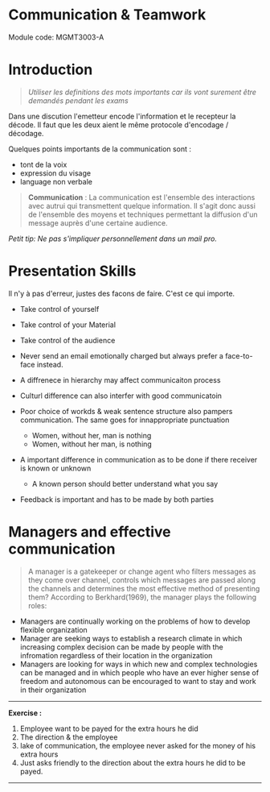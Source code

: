 # Communication & Teamwork

Module code: MGMT3003-A

# Introduction

> _Utiliser les definitions des mots importants car ils vont surement être demandés pendant les exams_

Dans une discution l'emetteur encode l'information et le recepteur la décode. Il faut que les deux aient le même protocole d'encodage / décodage.

Quelques points importants de la communication sont :

* tont de la voix
* expression du visage
* language non verbale

> __Communication__ : La communication est l'ensemble des interactions avec autrui qui transmettent quelque information. Il s'agit donc aussi de l'ensemble des moyens et techniques permettant la diffusion d'un message auprès d'une certaine audience.

_Petit tip: Ne pas s'impliquer personnellement dans un mail pro._

# Presentation Skills
Il n'y à pas d'erreur, justes des facons de faire. C'est ce qui importe.

* Take control of yourself
* Take control of your Material
* Take control of the audience

* Never send an email emotionally charged but always prefer a face-to-face instead.
* A diffrenece in hierarchy may affect communicaiton process
* Culturl difference can also interfer with good communicatoin
* Poor choice of workds & weak sentence structure also pampers communication. The same goes for innappropriate punctuation
	*  Women, without her, man is nothing
	* Women, without her man, is nothing
* A important difference in communication as to be done if there receiver is known or unknown
	* A known person should better understand what you say
* Feedback is important and has to be made by both parties

# Managers and effective communication

> A manager is a gatekeeper or change agent who filters messages as they come over channel, controls which messages are passed along the channels and determines the most effective method of presenting them? According to Berkhard(1969), the manager plays the following roles:

* Managers are continually working on the problems of how to develop flexible organization
* Manager are seeking ways to establish a research climate in which increasing complex decision can be made by people with the infromation regardless of their location in the organization
*  Managers are looking for ways in which new and complex technologies can be managed and in which people who have an ever higher sense of freedom and autonomous can be encouraged to want to stay and work in their organization


-----

__Exercise :__

1. Employee want to be payed for the extra hours he did
2. The direction & the employee
3. lake of communication, the employee never asked for the money of his extra hours
4. Just asks friendly to the direction about the extra hours he did to be payed.

----